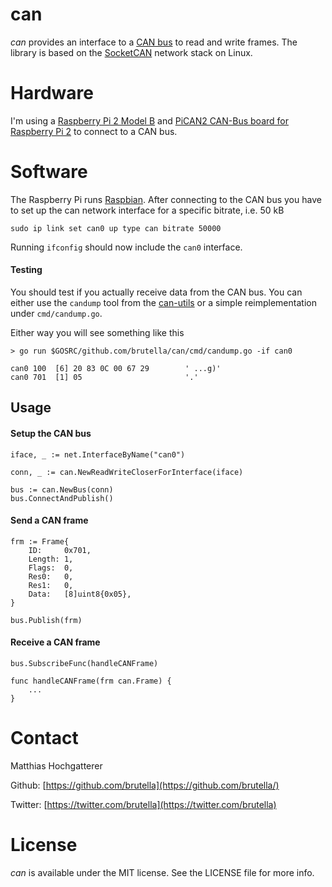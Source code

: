 # can

*can* provides an interface to a [CAN bus](https://www.kernel.org/doc/Documentation/networking/can.txt) to read and write frames. The library is based on the [SocketCAN](https://github.com/torvalds/linux/blob/097f70b3c4d84ffccca15195bdfde3a37c0a7c0f/include/uapi/linux/can.h) network stack on Linux.

# Hardware

I'm using a [Raspberry Pi 2 Model B](https://www.raspberrypi.org/products/raspberry-pi-2-model-b/) and [PiCAN2 CAN-Bus board for Raspberry Pi 2](http://skpang.co.uk/catalog/pican2-canbus-board-for-raspberry-pi-2-p-1475.html) to connect to a CAN bus.

# Software

The Raspberry Pi runs [Raspbian](https://www.raspberrypi.org/downloads/raspbian/). After connecting to the CAN bus you have to set up the can network interface for a specific bitrate, i.e. 50 kB

    sudo ip link set can0 up type can bitrate 50000

Running `ifconfig` should now include the `can0` interface. 

#### Testing

You should test if you actually receive data from the CAN bus. You can either use the `candump` tool from the [can-utils](https://github.com/linux-can/can-utils) or a simple reimplementation under `cmd/candump.go`. 

Either way you will see something like this

    > go run $GOSRC/github.com/brutella/can/cmd/candump.go -if can0
    
    can0 100  [6] 20 83 0C 00 67 29        ' ...g)'
    can0 701  [1] 05                       '.'

## Usage

#### Setup the CAN bus

    iface, _ := net.InterfaceByName("can0")
    
    conn, _ := can.NewReadWriteCloserForInterface(iface)
    
    bus := can.NewBus(conn)
    bus.ConnectAndPublish()

#### Send a CAN frame

	frm := Frame{
		ID:     0x701,
		Length: 1,
		Flags:  0,
		Res0:   0,
		Res1:   0,
		Data:   [8]uint8{0x05},
	}
    
    bus.Publish(frm)
    
#### Receive a CAN frame

	bus.SubscribeFunc(handleCANFrame)
    
    func handleCANFrame(frm can.Frame) {    
        ...
    }

# Contact

Matthias Hochgatterer

Github: [https://github.com/brutella](https://github.com/brutella/)

Twitter: [https://twitter.com/brutella](https://twitter.com/brutella)


# License

*can* is available under the MIT license. See the LICENSE file for more info.